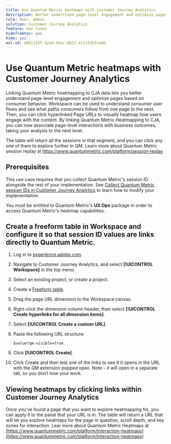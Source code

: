 ```yaml
---
title: Use Quantum Metric heatmaps with Customer Journey Analytics
description: Better understand page-level engagement and optimize pages based on consumer behavior using Quantum Metric heatmap data.
role: User, Admin
solution: Customer Journey Analytics
feature: Use Cases
hidefromtoc: yes
hide: yes
exl-id: d861135f-42a4-45ac-8b11-41f151bfce92
---
```

# Use Quantum Metric heatmaps with Customer Journey Analytics

Linking Quantum Metric heatmapping to CJA data lets you better understand page-level engagement and optimize pages based on consumer behavior. Workspace can be used to understand consumer user flows and see what paths consumers follow from one page to the next. Then, you can click hyperlinked Page URLs to visually heatmap how users engage with the content.  By linking Quantum Metric Heatmapping to CJA, you can now associate page-level interactions with business outcomes, taking your analysis to the next level.  

The table will return all the sessions in that segment, and you can click any one of them to explore further in QM.  Learn more about Quantum Metric session replay at https://www.quantummetric.com/platform/session-replay 

## Prerequisites

This use case requires that you collect Quantum Metric's session ID alongside the rest of your implementation. See [Collect Quantum Metric session IDs in Customer Journey Analytics](collect-session-id.md) to learn how to modify your implementation.

You must be entitled to Quantum Metric's **UX Ops** package in order to access Quantum Metric's heatmap capabilities.

## Create a freeform table in Workspace and configure it so that session ID values are links directly to Quantum Metric.

1. Log in to [experience.adobe.com](https://experience.adobe.com).
1. Navigate to Customer Journey Analytics, and select **[!UICONTROL Workspace]** in the top menu.
1. Select an existing project, or create a project.
1. Create a [Freeform table](/help/analysis-workspace/visualizations/freeform-table/freeform-table.md).
1. Drag the page URL dimension to the Workspace canvas.
1. Right-click the dimension column header, then select **[!UICONTROL Create hyperlinks for all dimension items]**.
1. Select **[!UICONTROL Create a custom URL]**.
1. Paste the following URL structure:

    ```
    $value?qm-visible=true

    ```

1. Click **[!UICONTROL Create]**.

1. Click Create and then test one of the links to see if it opens in the URL with the QM extension popped open. Note – it will open in a separate tab, so you don’t lose your work.


## Viewing heatmaps by clicking links within Customer Journey Analytics

Once you’ve found a page that you want to explore heatmapping for, you can apply it to the panel that your URL is in. The table will return a URL that will let you explore heatmaps for the page in question, scroll depth, and key zones for interaction.  Lear more about Quantum Metric Heatmaps at [https://www.quantummetric.com/platform/interaction-heatmaps](https://www.quantummetric.com/platform/interaction-heatmaps)


